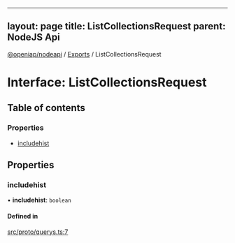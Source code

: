 
---
layout: page
title: ListCollectionsRequest
parent: NodeJS Api
---
[@openiap/nodeapi](../README.md) / [Exports](../modules.md) / ListCollectionsRequest

# Interface: ListCollectionsRequest

## Table of contents

### Properties

- [includehist](ListCollectionsRequest.md#includehist)

## Properties

### includehist

• **includehist**: `boolean`

#### Defined in

[src/proto/querys.ts:7](https://github.com/openiap/nodeapi/blob/a6b5438/src/proto/querys.ts#L7)
